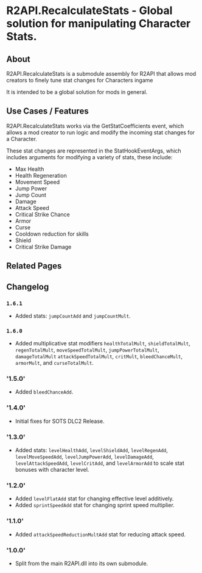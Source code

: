 # R2API.RecalculateStats - Global solution for manipulating Character Stats.

## About

R2API.RecalculateStats is a submodule assembly for R2API that allows mod creators to finely tune stat changes for Characters ingame

It is intended to be a global solution for mods in general.

## Use Cases / Features

R2API.RecalculateStats works via the GetStatCoefficients event, which allows a mod creator to run logic and modify the incoming stat changes for a Character.

These stat changes are represented in the StatHookEventArgs, which includes arguments for modifying a variety of stats, these include:

* Max Health
* Health Regeneration
* Movement Speed
* Jump Power
* Jump Count
* Damage
* Attack Speed
* Critical Strike Chance
* Armor
* Curse
* Cooldown reduction for skills
* Shield
* Critical Strike Damage

## Related Pages

## Changelog

### `1.6.1`
* Added stats: `jumpCountAdd` and `jumpCountMult`.

### `1.6.0`
* Added multiplicative stat modifiers `healthTotalMult`, `shieldTotalMult`, `regenTotalMult`, `moveSpeedTotalMult`, `jumpPowerTotalMult`, `damageTotalMult` `attackSpeedTotalMult`, `critMult`, `bleedChanceMult`, `armorMult`, and `curseTotalMult`.

### '1.5.0'
* Added `bleedChanceAdd`.

### '1.4.0'
* Initial fixes for SOTS DLC2 Release.

### '1.3.0'
* Added stats: `levelHealthAdd`, `levelShieldAdd`, `levelRegenAdd`, `levelMoveSpeedAdd`, `levelJumpPowerAdd`, `levelDamageAdd`, `levelAttackSpeedAdd`, `levelCritAdd`, and `levelArmorAdd` to scale stat bonuses with character level.

### '1.2.0'
* Added `levelFlatAdd` stat for changing effective level additively.
* Added `sprintSpeedAdd` stat for changing sprint speed multiplier.

### '1.1.0'
* Added `attackSpeedReductionMultAdd` stat for reducing attack speed.

### '1.0.0'
* Split from the main R2API.dll into its own submodule.
